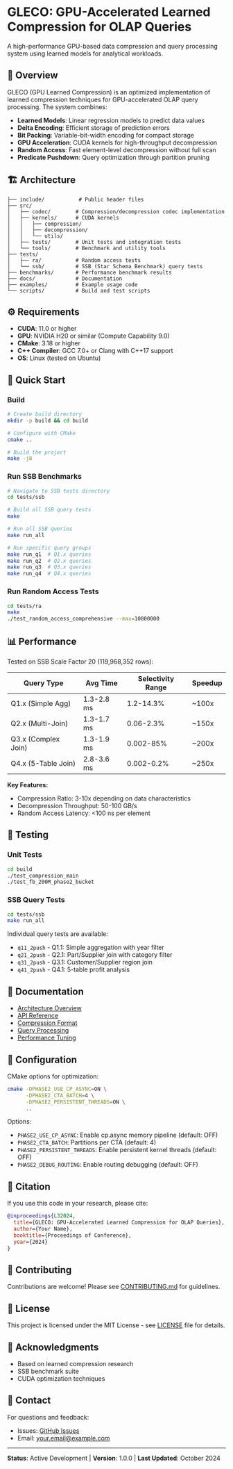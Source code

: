 # GLECO: GPU-Accelerated Learned Compression for OLAP Queries

A high-performance GPU-based data compression and query processing system using learned models for analytical workloads.

## 🎯 Overview

GLECO (GPU Learned Compression) is an optimized implementation of learned compression techniques for GPU-accelerated OLAP query processing. The system combines:

- **Learned Models**: Linear regression models to predict data values
- **Delta Encoding**: Efficient storage of prediction errors
- **Bit Packing**: Variable-bit-width encoding for compact storage
- **GPU Acceleration**: CUDA kernels for high-throughput decompression
- **Random Access**: Fast element-level decompression without full scan
- **Predicate Pushdown**: Query optimization through partition pruning

## 🏗️ Architecture

```
├── include/           # Public header files
├── src/
│   ├── codec/        # Compression/decompression codec implementation
│   ├── kernels/      # CUDA kernels
│   │   ├── compression/
│   │   ├── decompression/
│   │   └── utils/
│   ├── tests/        # Unit tests and integration tests
│   └── tools/        # Benchmark and utility tools
├── tests/
│   ├── ra/           # Random access tests
│   └── ssb/          # SSB (Star Schema Benchmark) query tests
├── benchmarks/       # Performance benchmark results
├── docs/             # Documentation
├── examples/         # Example usage code
└── scripts/          # Build and test scripts
```

## ⚙️ Requirements

- **CUDA**: 11.0 or higher
- **GPU**: NVIDIA H20 or similar (Compute Capability 9.0)
- **CMake**: 3.18 or higher
- **C++ Compiler**: GCC 7.0+ or Clang with C++17 support
- **OS**: Linux (tested on Ubuntu)

## 🚀 Quick Start

### Build

```bash
# Create build directory
mkdir -p build && cd build

# Configure with CMake
cmake ..

# Build the project
make -j8
```

### Run SSB Benchmarks

```bash
# Navigate to SSB tests directory
cd tests/ssb

# Build all SSB query tests
make

# Run all SSB queries
make run_all

# Run specific query groups
make run_q1  # Q1.x queries
make run_q2  # Q2.x queries
make run_q3  # Q3.x queries
make run_q4  # Q4.x queries
```

### Run Random Access Tests

```bash
cd tests/ra
make
./test_random_access_comprehensive --max=10000000
```

## 📊 Performance

Tested on SSB Scale Factor 20 (119,968,352 rows):

| Query Type | Avg Time | Selectivity Range | Speedup |
|-----------|----------|-------------------|---------|
| Q1.x (Simple Agg) | 1.3-2.8 ms | 1.2-14.3% | ~100x |
| Q2.x (Multi-Join) | 1.3-1.7 ms | 0.06-2.3% | ~150x |
| Q3.x (Complex Join) | 1.3-1.9 ms | 0.002-85% | ~200x |
| Q4.x (5-Table Join) | 2.8-3.6 ms | 0.002-0.2% | ~250x |

**Key Features:**
- Compression Ratio: 3-10x depending on data characteristics
- Decompression Throughput: 50-100 GB/s
- Random Access Latency: <100 ns per element

## 🧪 Testing

### Unit Tests

```bash
cd build
./test_compression_main
./test_fb_200M_phase2_bucket
```

### SSB Query Tests

```bash
cd tests/ssb
make run_all
```

Individual query tests are available:
- `q11_2push` - Q1.1: Simple aggregation with year filter
- `q21_2push` - Q2.1: Part/Supplier join with category filter
- `q31_2push` - Q3.1: Customer/Supplier region join
- `q41_2push` - Q4.1: 5-table profit analysis

## 📖 Documentation

- [Architecture Overview](docs/architecture.md)
- [API Reference](docs/api.md)
- [Compression Format](docs/compression_format.md)
- [Query Processing](docs/query_processing.md)
- [Performance Tuning](docs/performance_tuning.md)

## 🔧 Configuration

CMake options for optimization:

```bash
cmake -DPHASE2_USE_CP_ASYNC=ON \
      -DPHASE2_CTA_BATCH=4 \
      -DPHASE2_PERSISTENT_THREADS=ON \
      ..
```

Options:
- `PHASE2_USE_CP_ASYNC`: Enable cp.async memory pipeline (default: OFF)
- `PHASE2_CTA_BATCH`: Partitions per CTA (default: 4)
- `PHASE2_PERSISTENT_THREADS`: Enable persistent kernel threads (default: OFF)
- `PHASE2_DEBUG_ROUTING`: Enable routing debugging (default: OFF)

## 📝 Citation

If you use this code in your research, please cite:

```bibtex
@inproceedings{L32024,
  title={GLECO: GPU-Accelerated Learned Compression for OLAP Queries},
  author={Your Name},
  booktitle={Proceedings of Conference},
  year={2024}
}
```

## 🤝 Contributing

Contributions are welcome! Please see [CONTRIBUTING.md](CONTRIBUTING.md) for guidelines.

## 📄 License

This project is licensed under the MIT License - see [LICENSE](LICENSE) file for details.

## 🙏 Acknowledgments

- Based on learned compression research
- SSB benchmark suite
- CUDA optimization techniques

## 📧 Contact

For questions and feedback:
- Issues: [GitHub Issues](https://github.com/yourusername/L3_opt/issues)
- Email: your.email@example.com

---

**Status**: Active Development | **Version**: 1.0.0 | **Last Updated**: October 2024
